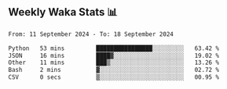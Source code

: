 ## Weekly Waka Stats 📊
<!--START_SECTION:waka-->

```txt
From: 11 September 2024 - To: 18 September 2024

Python   53 mins         ████████████████░░░░░░░░░   63.42 %
JSON     16 mins         ████▓░░░░░░░░░░░░░░░░░░░░   19.02 %
Other    11 mins         ███▒░░░░░░░░░░░░░░░░░░░░░   13.26 %
Bash     2 mins          ▓░░░░░░░░░░░░░░░░░░░░░░░░   02.72 %
CSV      0 secs          ▒░░░░░░░░░░░░░░░░░░░░░░░░   00.95 %
```

<!--END_SECTION:waka-->

<!--

Here are some ideas to get you started:

- 🔭 I’m currently working on (way to add branches committed on)
- 🌱 I’m currently learning Web Frameworks and Machine Learning! (Lisp, JS (react & angular), Python, and __)
- 💬 Ask me about ...
- 📫 How to reach me: 
- 😄 Pronouns: He/Him/His
- ⚡ Fun fact: ...

that-recsys-lab
-->
